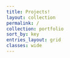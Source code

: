 ```yaml
---
title: Projects!
layout: collection
permalink: /
collection: portfolio
sort_by: key
entries_layout: grid
classes: wide
---
```

